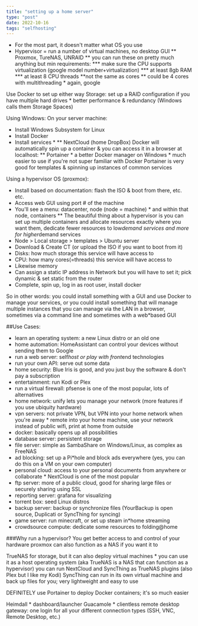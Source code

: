 ```yaml
---
title: "setting up a home server"
type: "post"
date: 2022-10-16
tags: "selfhosting"
---
```


* For the most part, it doesn't matter what OS you use
* Hypervisor = run a number of virtual machines, no desktop GUI
** Proxmox, TureNAS, UNRAID
** you can run these on pretty much anything but min requirements:
*** make sure the CPU supports virtualization (google model number+virtualization)
*** at least 8gb RAM
*** at least 8 CPU threads **not the same as cores ** could be 4 cores with multithreading * again, google

Use Docker to set up either way 
Storage: set up a RAID configuration if you have multiple hard drives * better performance & redundancy (Windows calls them Storage Spaces)

Using Windows:
On your server machine:

* Install Windows Subsystem for Linux
* Install Docker
* Install services *
** NextCloud (home DropBox)
Docker will automatically spin up a container & you can access it in a browser at localhost:<port>
** Portainer * a better Docker manager on Windows * much easier to use if you're not super familiar with Docker
        Portainer is very good for templates & spinning up instances of common services

Using a hypervisor OS (proxmox):
* Install based on documentation: flash the ISO & boot from there, etc. etc. 
* Access web GUI using port # of the machine
* You'll see a menu: datacenter, node (node = machine) * and within that node, containers
** The beautiful thing about a hypervisor is you can set up multiple containers and allocate resources exactly where you want them, dedicate fewer resources to low*demand services and more for higher*demand services
* Node > Local storage > templates > Ubuntu server
* Download & Create CT (or upload the ISO if you want to boot from it)
* Disks: how much storage this service will have access to
* CPU: how many cores(=threads) this service will have access to
* Likewise memory
* Can assign a static IP address in Network but you will have to set it; pick dynamic & set static from the router
* Complete, spin up, log in as root user, install docker

So in other words: you could install something with a GUI and use Docker to manage your services, or you could install something that will manage multiple instances that you can manage via the LAN in a browser, sometimes via a command line and sometimes with a web*based GUI

##Use Cases:
* learn an operating system: a new Linux distro or an old one
* home automation: HomeAssistant can control your devices without sending them to Google
* run a web server: self*host or play with front*end technologies
* run your own API: serve out some data 
* home security: Blue Iris is good, and you just buy the software & don't pay a subscription
* entertainment: run Kodi or Plex
* run a virtual firewall: pfsense is one of the most popular, lots of alternatives
* home network: unify lets you manage your network (more features if you use ubiquity hardware)
* vpn servers: not private VPN, but VPN into your home network when you're away * remote into your home machine, use your network instead of public wifi, print at home from outside
* docker: basically opens up all possibilities 
* database server: persistent storage
* file server: simple as SambaShare on Windows/Linux, as complex as FreeNAS
* ad blocking: set up a Pi*hole and block ads everywhere (yes, you can do this on a VM on your own computer)
* personal cloud: access to your personal documents from anywhere or collaborate * NextCloud is one of the most popular
* ftp server: more of a public cloud, good for sharing large files or securely sharing using SSL
* reporting server: grafana for visualizing
* torrent box: seed Linux distros
* backup server: backup or synchronize files (YourBackup is open source, Duplicati or SyncThing for syncing)
* game server: run minecraft, or set up steam in*home streaming
* crowdsource compute: dedicate some resources to folding@home

###Why run a hypervisor?
You get better access to and control of your hardware
proxmox can also function as a NAS if you want it to 

TrueNAS for storage, but it can also deploy virtual machines * you can use it as a host operating system (aka TrueNAS is a NAS that can function as a hypervisor)
        you can run NextCloud and SyncThing as TrueNAS plugins (also Plex but I like my Kodi)
SyncThing can run in its own virtual machine and back up files for you; very lightweight and easy to use

DEFINITELY use Portainer to deploy Docker containers; it's so much easier

Heimdall * dashboard/launcher
Guacamole * clientless remote desktop gateway: one login for all your different connection types (SSH, VNC, Remote Desktop, etc.)

